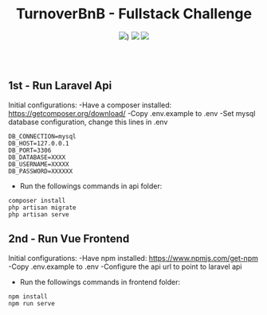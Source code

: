<p align="center">
  <h1 align="center"> TurnoverBnB - Fullstack Challenge </h1>
  <p align="center"> <img src="https://img.shields.io/badge/laravel%20-%23FF2D20.svg?&style=for-the-badge&logo=laravel&logoColor=white"/>) <img src="https://img.shields.io/badge/mysql-%2300f.svg?&style=for-the-badge&logo=mysql&logoColor=white"/> <img src="https://img.shields.io/badge/vuejs%20-%2335495e.svg?&style=for-the-badge&logo=vue.js&logoColor=%234FC08D"/> </p>
</p>
<br>
<br>

## 1st - Run Laravel Api

Initial configurations:
-Have a composer installed: https://getcomposer.org/download/
-Copy .env.example to .env
-Set mysql database configuration, change this lines in .env

```
DB_CONNECTION=mysql
DB_HOST=127.0.0.1
DB_PORT=3306
DB_DATABASE=XXXX
DB_USERNAME=XXXXX
DB_PASSWORD=XXXXXX
```

- Run the followings commands in api folder:

```
composer install
php artisan migrate
php artisan serve
```

## 2nd - Run Vue Frontend

Initial configurations:
-Have npm installed: https://www.npmjs.com/get-npm
-Copy .env.example to .env
-Configure the api url to point to laravel api

- Run the followings commands in frontend folder:

```
npm install
npm run serve
```
